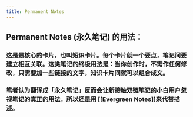 ```yaml
---
title: Permanent Notes
---
```


## Permanent Notes (永久笔记) 的用法：

### 这是最核心的卡片，也叫短识卡片。每个卡片就一个要点，笔记间要建立相互关联。这类笔记的终极用法是：当你创作时，不需作任何修改，只需要加一些链接的文字，知识卡片间就可以组合成文。
### 笔者认为翻译成「永久笔记」反而会让新接触双链笔记的小白用户忽视笔记的真正的用法，所以还是用 [[Evergreen Notes]]来代替描述。
